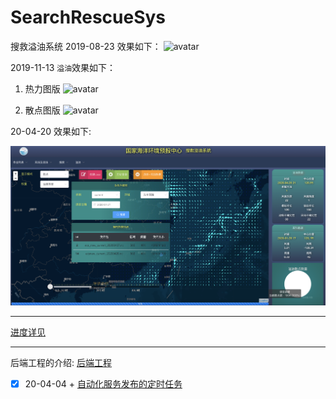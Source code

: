 # SearchRescueSys
搜救溢油系统 
2019-08-23 效果如下：
![avatar](document/99img/TIM截图20190823171223.png)

2019-11-13 `溢油`效果如下：
1. 热力图版
    ![avatar](document/99img/TIM截图20191113153654.png)  

2. 散点图版
    ![avatar](document/99img/TIM截图20191113153557.png)  

  20-04-20 效果如下:

  ![WX20200421-162737@2x](document/99img/WX20200421-162737@2x.png)

---
[进度详见](./SCHEDULE.MD)

---
后端工程的介绍:
[后端工程](./background/README.md)
* [x] 20-04-04 + [自动化服务发布的定时任务](background/06byDelayTask/proj/README.md)
